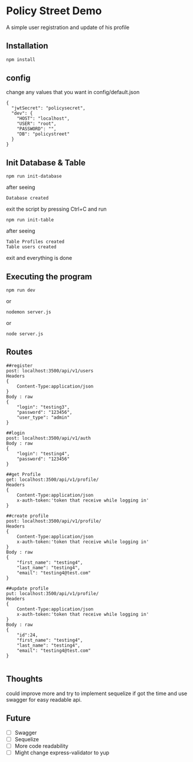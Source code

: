 # Policy Street Demo

A simple user registration and update of his profile

## Installation

```bash
npm install
```

## config

change any values that you want in config/default.json

```
{
  "jwtSecret": "policysecret",
  "dev": {
    "HOST": "localhost",
    "USER": "root",
    "PASSWORD": "",
    "DB": "policystreet"
  }
}
```

## Init Database & Table

```
npm run init-database
```

after seeing

```
Database created
```

exit the script by pressing Ctrl+C
and run

```
npm run init-table
```

after seeing

```
Table Profiles created
Table users created
```

exit and everything is done

## Executing the program

```
npm run dev
```

or

```
nodemon server.js
```

or

```
node server.js
```

## Routes

```
##register
post: localhost:3500/api/v1/users
Headers
{
    Content-Type:application/json
}
Body : raw
{
    "login": "testing3",
    "password": "123456",
    "user_type": "admin"
}

##login
post: localhost:3500/api/v1/auth
Body : raw
{
    "login": "testing4",
    "password": "123456"
}

##get Profile
get: localhost:3500/api/v1/profile/
Headers
{
    Content-Type:application/json
    x-auth-token:'token that receive while logging in'
}

##create profile
post: localhost:3500/api/v1/profile/
Headers
{
    Content-Type:application/json
    x-auth-token:'token that receive while logging in'
}
Body : raw
{
    "first_name": "testing4",
    "last_name": "testing4",
    "email": "testing4@test.com"
}

##update profile
put: localhost:3500/api/v1/profile/
Headers
{
    Content-Type:application/json
    x-auth-token:'token that receive while logging in'
}
Body : raw
{
    "id":24,
    "first_name": "testing4",
    "last_name": "testing4",
    "email": "testing4@test.com"
}


```

## Thoughts

could improve more and try to implement sequelize if got the time and use swagger for easy readable api.

## Future

- [ ] Swagger
- [ ] Sequelize
- [ ] More code readability
- [ ] Might change express-validator to yup
